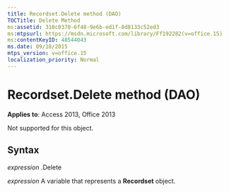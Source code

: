 ```yaml
---
title: Recordset.Delete method (DAO)
TOCTitle: Delete Method
ms:assetid: 310c0370-6f48-9e6b-ed1f-8d8133c52ed3
ms:mtpsurl: https://msdn.microsoft.com/library/Ff192282(v=office.15)
ms:contentKeyID: 48544043
ms.date: 09/18/2015
mtps_version: v=office.15
localization_priority: Normal
---
```


# Recordset.Delete method (DAO)


**Applies to**: Access 2013, Office 2013

Not supported for this object.

## Syntax

*expression* .Delete

*expression* A variable that represents a **Recordset** object.

